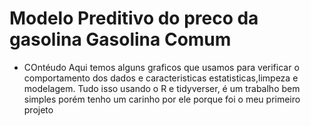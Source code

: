 # Modelo Preditivo do preco da gasolina Gasolina Comum
- COntéudo
Aqui temos alguns graficos que usamos para verificar o comportamento dos dados e caracteristicas estatisticas,limpeza e modelagem.
Tudo isso usando o R e tidyverser, é um trabalho bem simples porém tenho um carinho por ele porque foi o meu primeiro projeto
